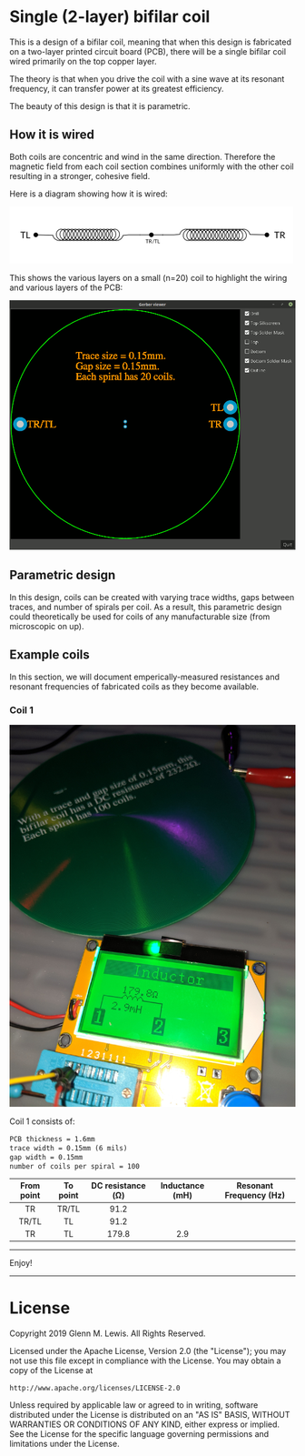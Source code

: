 # Single (2-layer) bifilar coil

This is a design of a bifilar coil, meaning that when this design is
fabricated on a two-layer printed circuit board (PCB), there will be a
single bifilar coil wired primarily on the top copper layer.

The theory is that when you drive the coil with a sine wave at its
resonant frequency, it can transfer power at its greatest efficiency.

The beauty of this design is that it is parametric.

## How it is wired

Both coils are concentric and wind in the same direction.
Therefore the magnetic field from each coil section combines uniformly
with the other coil resulting in a stronger, cohesive field.

Here is a diagram showing how it is wired:

![bifilar-coil-diagram](bifilar-coil-diagram.png)

This shows the various layers on a small (n=20) coil to highlight
the wiring and various layers of the PCB:

![bifilar-coil-layers](bifilar-coil-layers.gif)

## Parametric design

In this design, coils can be created with varying trace widths, gaps
between traces, and number of spirals per coil. As a result, this
parametric design could theoretically be used for coils of any
manufacturable size (from microscopic on up).

## Example coils

In this section, we will document emperically-measured resistances
and resonant frequencies of fabricated coils as they become
available.

### Coil 1

![IMG_20190608_201438.jpg](IMG_20190608_201438.jpg)

Coil 1 consists of:

```
PCB thickness = 1.6mm
trace width = 0.15mm (6 mils)
gap width = 0.15mm
number of coils per spiral = 100
```

| From point | To point | DC resistance (Ω) | Inductance (mH) | Resonant Frequency (Hz) |
|   :---:    |  :---:   |      :---:        |      :---:      |         :---:           |
|    TR      |  TR/TL   |       91.2        |                 |                         |
|   TR/TL    |   TL     |       91.2        |                 |                         |
|    TR      |   TL     |      179.8        |       2.9       |                         |

----------------------------------------------------------------------

Enjoy!

----------------------------------------------------------------------

# License

Copyright 2019 Glenn M. Lewis. All Rights Reserved.

Licensed under the Apache License, Version 2.0 (the "License");
you may not use this file except in compliance with the License.
You may obtain a copy of the License at

    http://www.apache.org/licenses/LICENSE-2.0

Unless required by applicable law or agreed to in writing, software
distributed under the License is distributed on an "AS IS" BASIS,
WITHOUT WARRANTIES OR CONDITIONS OF ANY KIND, either express or implied.
See the License for the specific language governing permissions and
limitations under the License.

